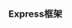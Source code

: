 <!--
 * @Description: express和koa
 * @Version: Beta1.0
 * @Author: 【B站&公众号】Rong姐姐好可爱
 * @Date: 2022-04-18 23:03:37
 * @LastEditors: 【B站&公众号】Rong姐姐好可爱
 * @LastEditTime: 2022-04-18 23:03:38
-->

### Express框架
